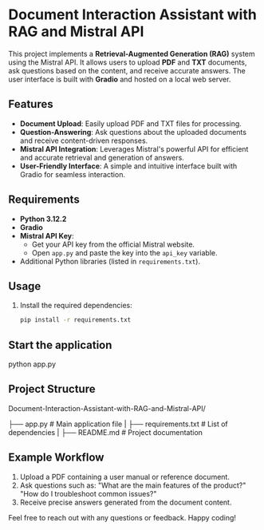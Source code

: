 # Document Interaction Assistant with RAG and Mistral API

This project implements a **Retrieval-Augmented Generation (RAG)** system using the Mistral API. It allows users to upload **PDF** and **TXT** documents, ask questions based on the content, and receive accurate answers. The user interface is built with **Gradio** and hosted on a local web server.

## Features

- **Document Upload**: Easily upload PDF and TXT files for processing.
- **Question-Answering**: Ask questions about the uploaded documents and receive content-driven responses.
- **Mistral API Integration**: Leverages Mistral's powerful API for efficient and accurate retrieval and generation of answers.
- **User-Friendly Interface**: A simple and intuitive interface built with Gradio for seamless interaction.

## Requirements

- **Python 3.12.2**
- **Gradio**
- **Mistral API Key**:
  - Get your API key from the official Mistral website.
  - Open `app.py` and paste the key into the `api_key` variable.
- Additional Python libraries (listed in `requirements.txt`).

## Usage

1. Install the required dependencies:
   ```bash
   pip install -r requirements.txt

## Start the application

python app.py

## Project Structure

Document-Interaction-Assistant-with-RAG-and-Mistral-API/

├── app.py                 # Main application file
|
├── requirements.txt       # List of dependencies
|
├── README.md              # Project documentation

## Example Workflow

1. Upload a PDF containing a user manual or reference document.
2. Ask questions such as:
      "What are the main features of the product?"
      "How do I troubleshoot common issues?"
3. Receive precise answers generated from the document content.

Feel free to reach out with any questions or feedback. Happy coding!
